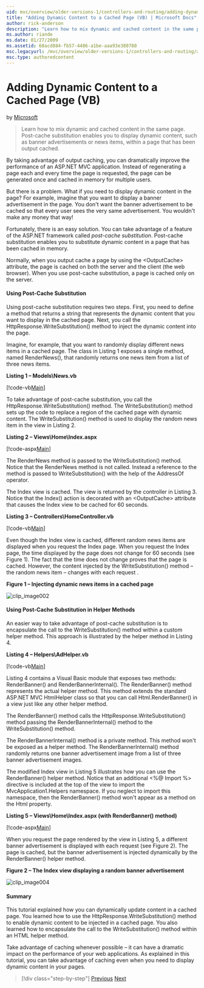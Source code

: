 ```yaml
---
uid: mvc/overview/older-versions-1/controllers-and-routing/adding-dynamic-content-to-a-cached-page-vb
title: "Adding Dynamic Content to a Cached Page (VB) | Microsoft Docs"
author: rick-anderson
description: "Learn how to mix dynamic and cached content in the same page. Post-cache substitution enables you to display dynamic content, such as banner advertisements o..."
ms.author: riande
ms.date: 01/27/2009
ms.assetid: 68acd884-fb57-4486-a1be-aaa93e380780
msc.legacyurl: /mvc/overview/older-versions-1/controllers-and-routing/adding-dynamic-content-to-a-cached-page-vb
msc.type: authoredcontent
---
```

# Adding Dynamic Content to a Cached Page (VB)

by [Microsoft](https://github.com/microsoft)

> Learn how to mix dynamic and cached content in the same page. Post-cache substitution enables you to display dynamic content, such as banner advertisements or news items, within a page that has been output cached.

By taking advantage of output caching, you can dramatically improve the performance of an ASP.NET MVC application. Instead of regenerating a page each and every time the page is requested, the page can be generated once and cached in memory for multiple users.

But there is a problem. What if you need to display dynamic content in the page? For example, imagine that you want to display a banner advertisement in the page. You don't want the banner advertisement to be cached so that every user sees the very same advertisement. You wouldn't make any money that way!

Fortunately, there is an easy solution. You can take advantage of a feature of the ASP.NET framework called *post-cache substitution*. Post-cache substitution enables you to substitute dynamic content in a page that has been cached in memory.

Normally, when you output cache a page by using the &lt;OutputCache&gt; attribute, the page is cached on both the server and the client (the web browser). When you use post-cache substitution, a page is cached only on the server.

#### Using Post-Cache Substitution

Using post-cache substitution requires two steps. First, you need to define a method that returns a string that represents the dynamic content that you want to display in the cached page. Next, you call the HttpResponse.WriteSubstitution() method to inject the dynamic content into the page.

Imagine, for example, that you want to randomly display different news items in a cached page. The class in Listing 1 exposes a single method, named RenderNews(), that randomly returns one news item from a list of three news items.

**Listing 1 – Models\News.vb**

[!code-vb[Main](adding-dynamic-content-to-a-cached-page-vb/samples/sample1.vb)]

To take advantage of post-cache substitution, you call the HttpResponse.WriteSubstitution() method. The WriteSubstitution() method sets up the code to replace a region of the cached page with dynamic content. The WriteSubstitution() method is used to display the random news item in the view in Listing 2.

**Listing 2 – Views\Home\Index.aspx**

[!code-aspx[Main](adding-dynamic-content-to-a-cached-page-vb/samples/sample2.aspx)]

The RenderNews method is passed to the WriteSubstitution() method. Notice that the RenderNews method is not called. Instead a reference to the method is passed to WriteSubstitution() with the help of the AddressOf operator.

The Index view is cached. The view is returned by the controller in Listing 3. Notice that the Index() action is decorated with an &lt;OutputCache&gt; attribute that causes the Index view to be cached for 60 seconds.

**Listing 3 – Controllers\HomeController.vb**

[!code-vb[Main](adding-dynamic-content-to-a-cached-page-vb/samples/sample3.vb)]

Even though the Index view is cached, different random news items are displayed when you request the Index page. When you request the Index page, the time displayed by the page does not change for 60 seconds (see Figure 1). The fact that the time does not change proves that the page is cached. However, the content injected by the WriteSubstitution() method – the random news item – changes with each request .

**Figure 1 – Injecting dynamic news items in a cached page**

![clip_image002](adding-dynamic-content-to-a-cached-page-vb/_static/image1.jpg)

#### Using Post-Cache Substitution in Helper Methods

An easier way to take advantage of post-cache substitution is to encapsulate the call to the WriteSubstitution() method within a custom helper method. This approach is illustrated by the helper method in Listing 4.

**Listing 4 – Helpers\AdHelper.vb**

[!code-vb[Main](adding-dynamic-content-to-a-cached-page-vb/samples/sample4.vb)]

Listing 4 contains a Visual Basic module that exposes two methods: RenderBanner() and RenderBannerInternal(). The RenderBanner() method represents the actual helper method. This method extends the standard ASP.NET MVC HtmlHelper class so that you can call Html.RenderBanner() in a view just like any other helper method.

The RenderBanner() method calls the HttpResponse.WriteSubstitution() method passing the RenderBannerInternal() method to the WriteSubstitution() method.

The RenderBannerInternal() method is a private method. This method won't be exposed as a helper method. The RenderBannerInternal() method randomly returns one banner advertisement image from a list of three banner advertisement images.

The modified Index view in Listing 5 illustrates how you can use the RenderBanner() helper method. Notice that an additional &lt;%@ Import %&gt; directive is included at the top of the view to import the MvcApplication1.Helpers namespace. If you neglect to import this namespace, then the RenderBanner() method won't appear as a method on the Html property.

**Listing 5 – Views\Home\Index.aspx (with RenderBanner() method)**

[!code-aspx[Main](adding-dynamic-content-to-a-cached-page-vb/samples/sample5.aspx)]

When you request the page rendered by the view in Listing 5, a different banner advertisement is displayed with each request (see Figure 2). The page is cached, but the banner advertisement is injected dynamically by the RenderBanner() helper method.

**Figure 2 – The Index view displaying a random banner advertisement**

![clip_image004](adding-dynamic-content-to-a-cached-page-vb/_static/image2.jpg)

#### Summary

This tutorial explained how you can dynamically update content in a cached page. You learned how to use the HttpResponse.WriteSubstitution() method to enable dynamic content to be injected in a cached page. You also learned how to encapsulate the call to the WriteSubstitution() method within an HTML helper method.

Take advantage of caching whenever possible – it can have a dramatic impact on the performance of your web applications. As explained in this tutorial, you can take advantage of caching even when you need to display dynamic content in your pages.

> [!div class="step-by-step"]
> [Previous](improving-performance-with-output-caching-vb.md)
> [Next](creating-a-controller-vb.md)
